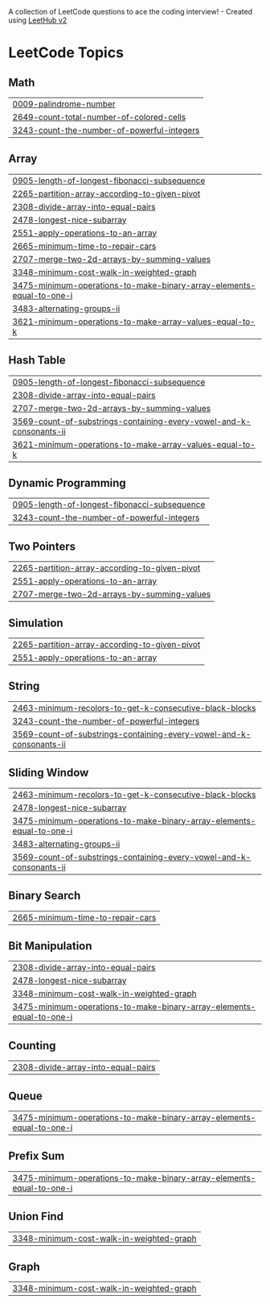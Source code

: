 A collection of LeetCode questions to ace the coding interview! - Created using [LeetHub v2](https://github.com/arunbhardwaj/LeetHub-2.0)
<!---LeetCode Topics Start-->
# LeetCode Topics
## Math
|  |
| ------- |
| [0009-palindrome-number](https://github.com/ElioMolasDev/Leetcode/tree/master/0009-palindrome-number) |
| [2649-count-total-number-of-colored-cells](https://github.com/ElioMolasDev/Leetcode/tree/master/2649-count-total-number-of-colored-cells) |
| [3243-count-the-number-of-powerful-integers](https://github.com/ElioMolasDev/Leetcode/tree/master/3243-count-the-number-of-powerful-integers) |
## Array
|  |
| ------- |
| [0905-length-of-longest-fibonacci-subsequence](https://github.com/ElioMolasDev/Leetcode/tree/master/0905-length-of-longest-fibonacci-subsequence) |
| [2265-partition-array-according-to-given-pivot](https://github.com/ElioMolasDev/Leetcode/tree/master/2265-partition-array-according-to-given-pivot) |
| [2308-divide-array-into-equal-pairs](https://github.com/ElioMolasDev/Leetcode/tree/master/2308-divide-array-into-equal-pairs) |
| [2478-longest-nice-subarray](https://github.com/ElioMolasDev/Leetcode/tree/master/2478-longest-nice-subarray) |
| [2551-apply-operations-to-an-array](https://github.com/ElioMolasDev/Leetcode/tree/master/2551-apply-operations-to-an-array) |
| [2665-minimum-time-to-repair-cars](https://github.com/ElioMolasDev/Leetcode/tree/master/2665-minimum-time-to-repair-cars) |
| [2707-merge-two-2d-arrays-by-summing-values](https://github.com/ElioMolasDev/Leetcode/tree/master/2707-merge-two-2d-arrays-by-summing-values) |
| [3348-minimum-cost-walk-in-weighted-graph](https://github.com/ElioMolasDev/Leetcode/tree/master/3348-minimum-cost-walk-in-weighted-graph) |
| [3475-minimum-operations-to-make-binary-array-elements-equal-to-one-i](https://github.com/ElioMolasDev/Leetcode/tree/master/3475-minimum-operations-to-make-binary-array-elements-equal-to-one-i) |
| [3483-alternating-groups-ii](https://github.com/ElioMolasDev/Leetcode/tree/master/3483-alternating-groups-ii) |
| [3621-minimum-operations-to-make-array-values-equal-to-k](https://github.com/ElioMolasDev/Leetcode/tree/master/3621-minimum-operations-to-make-array-values-equal-to-k) |
## Hash Table
|  |
| ------- |
| [0905-length-of-longest-fibonacci-subsequence](https://github.com/ElioMolasDev/Leetcode/tree/master/0905-length-of-longest-fibonacci-subsequence) |
| [2308-divide-array-into-equal-pairs](https://github.com/ElioMolasDev/Leetcode/tree/master/2308-divide-array-into-equal-pairs) |
| [2707-merge-two-2d-arrays-by-summing-values](https://github.com/ElioMolasDev/Leetcode/tree/master/2707-merge-two-2d-arrays-by-summing-values) |
| [3569-count-of-substrings-containing-every-vowel-and-k-consonants-ii](https://github.com/ElioMolasDev/Leetcode/tree/master/3569-count-of-substrings-containing-every-vowel-and-k-consonants-ii) |
| [3621-minimum-operations-to-make-array-values-equal-to-k](https://github.com/ElioMolasDev/Leetcode/tree/master/3621-minimum-operations-to-make-array-values-equal-to-k) |
## Dynamic Programming
|  |
| ------- |
| [0905-length-of-longest-fibonacci-subsequence](https://github.com/ElioMolasDev/Leetcode/tree/master/0905-length-of-longest-fibonacci-subsequence) |
| [3243-count-the-number-of-powerful-integers](https://github.com/ElioMolasDev/Leetcode/tree/master/3243-count-the-number-of-powerful-integers) |
## Two Pointers
|  |
| ------- |
| [2265-partition-array-according-to-given-pivot](https://github.com/ElioMolasDev/Leetcode/tree/master/2265-partition-array-according-to-given-pivot) |
| [2551-apply-operations-to-an-array](https://github.com/ElioMolasDev/Leetcode/tree/master/2551-apply-operations-to-an-array) |
| [2707-merge-two-2d-arrays-by-summing-values](https://github.com/ElioMolasDev/Leetcode/tree/master/2707-merge-two-2d-arrays-by-summing-values) |
## Simulation
|  |
| ------- |
| [2265-partition-array-according-to-given-pivot](https://github.com/ElioMolasDev/Leetcode/tree/master/2265-partition-array-according-to-given-pivot) |
| [2551-apply-operations-to-an-array](https://github.com/ElioMolasDev/Leetcode/tree/master/2551-apply-operations-to-an-array) |
## String
|  |
| ------- |
| [2463-minimum-recolors-to-get-k-consecutive-black-blocks](https://github.com/ElioMolasDev/Leetcode/tree/master/2463-minimum-recolors-to-get-k-consecutive-black-blocks) |
| [3243-count-the-number-of-powerful-integers](https://github.com/ElioMolasDev/Leetcode/tree/master/3243-count-the-number-of-powerful-integers) |
| [3569-count-of-substrings-containing-every-vowel-and-k-consonants-ii](https://github.com/ElioMolasDev/Leetcode/tree/master/3569-count-of-substrings-containing-every-vowel-and-k-consonants-ii) |
## Sliding Window
|  |
| ------- |
| [2463-minimum-recolors-to-get-k-consecutive-black-blocks](https://github.com/ElioMolasDev/Leetcode/tree/master/2463-minimum-recolors-to-get-k-consecutive-black-blocks) |
| [2478-longest-nice-subarray](https://github.com/ElioMolasDev/Leetcode/tree/master/2478-longest-nice-subarray) |
| [3475-minimum-operations-to-make-binary-array-elements-equal-to-one-i](https://github.com/ElioMolasDev/Leetcode/tree/master/3475-minimum-operations-to-make-binary-array-elements-equal-to-one-i) |
| [3483-alternating-groups-ii](https://github.com/ElioMolasDev/Leetcode/tree/master/3483-alternating-groups-ii) |
| [3569-count-of-substrings-containing-every-vowel-and-k-consonants-ii](https://github.com/ElioMolasDev/Leetcode/tree/master/3569-count-of-substrings-containing-every-vowel-and-k-consonants-ii) |
## Binary Search
|  |
| ------- |
| [2665-minimum-time-to-repair-cars](https://github.com/ElioMolasDev/Leetcode/tree/master/2665-minimum-time-to-repair-cars) |
## Bit Manipulation
|  |
| ------- |
| [2308-divide-array-into-equal-pairs](https://github.com/ElioMolasDev/Leetcode/tree/master/2308-divide-array-into-equal-pairs) |
| [2478-longest-nice-subarray](https://github.com/ElioMolasDev/Leetcode/tree/master/2478-longest-nice-subarray) |
| [3348-minimum-cost-walk-in-weighted-graph](https://github.com/ElioMolasDev/Leetcode/tree/master/3348-minimum-cost-walk-in-weighted-graph) |
| [3475-minimum-operations-to-make-binary-array-elements-equal-to-one-i](https://github.com/ElioMolasDev/Leetcode/tree/master/3475-minimum-operations-to-make-binary-array-elements-equal-to-one-i) |
## Counting
|  |
| ------- |
| [2308-divide-array-into-equal-pairs](https://github.com/ElioMolasDev/Leetcode/tree/master/2308-divide-array-into-equal-pairs) |
## Queue
|  |
| ------- |
| [3475-minimum-operations-to-make-binary-array-elements-equal-to-one-i](https://github.com/ElioMolasDev/Leetcode/tree/master/3475-minimum-operations-to-make-binary-array-elements-equal-to-one-i) |
## Prefix Sum
|  |
| ------- |
| [3475-minimum-operations-to-make-binary-array-elements-equal-to-one-i](https://github.com/ElioMolasDev/Leetcode/tree/master/3475-minimum-operations-to-make-binary-array-elements-equal-to-one-i) |
## Union Find
|  |
| ------- |
| [3348-minimum-cost-walk-in-weighted-graph](https://github.com/ElioMolasDev/Leetcode/tree/master/3348-minimum-cost-walk-in-weighted-graph) |
## Graph
|  |
| ------- |
| [3348-minimum-cost-walk-in-weighted-graph](https://github.com/ElioMolasDev/Leetcode/tree/master/3348-minimum-cost-walk-in-weighted-graph) |
<!---LeetCode Topics End-->